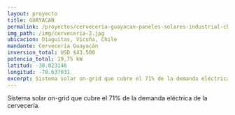 ```yaml
---
layout: proyecto
title: GUAYACAN
permalink: /proyectos/cerveceria-guayacan-paneles-solares-industrial-chile/
img_path: /img/cerveceria-2.jpg
ubicacion: Diaguitas, Vicuña, Chile
mandante: Cervecería Guayacán
inversion_total: USD $43.500
potencia_total: 19,75 kW
latitud: -30.023146
longitud: -70.637031
excerpt: Sistema solar on-grid que cubre el 71% de la demanda eléctrica de la cervecería.
---
```


Sistema solar on-grid que cubre el 71% de la demanda eléctrica de la cervecería.
